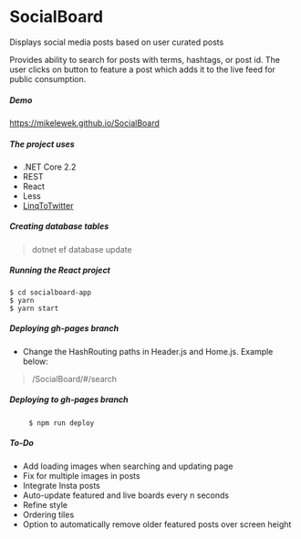 # SocialBoard
Displays social media posts based on user curated posts

Provides ability to search for posts with terms, hashtags, or post id. The user clicks on button to feature a post which adds it to the live feed for public consumption.

##### Demo
https://mikelewek.github.io/SocialBoard

##### The project uses
* .NET Core 2.2
* REST
* React
* Less
* [LinqToTwitter](https://github.com/JoeMayo/LinqToTwitter)

##### Creating database tables
> dotnet ef database update


##### Running the React project
<pre>
<code>$ cd socialboard-app</code>
<code>$ yarn</code>
<code>$ yarn start</code>
</pre>

##### Deploying gh-pages branch
* Change the HashRouting paths in Header.js and Home.js. Example below:
> /SocialBoard/#/search

##### Deploying to gh-pages branch
<pre>
	<code>$ npm run deploy</code>
</pre>

##### To-Do
* Add loading images when searching and updating page
* Fix for multiple images in posts 
* Integrate Insta posts
* Auto-update featured and live boards every n seconds
* Refine style
* Ordering tiles
* Option to automatically remove older featured posts over screen height

